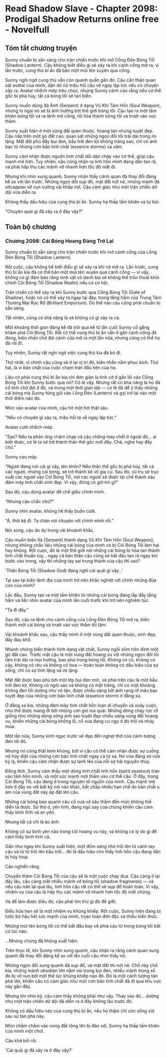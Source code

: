 # Read Shadow Slave - Chapter 2098: Prodigal Shadow Returns online free - Novelfull

## Tóm tắt chương truyện

Sunny chuẩn bị sẵn sàng cho trận chiến trước khi mở Cổng Đèn Bóng Tối (Shadow Lantern). Cậu không biết điều gì sẽ xảy ra khi cánh cổng mở ra, vì lần trước, cung thủ bí ẩn đã bắn một mũi tên xuyên qua cổng.

Sunny nghi ngờ cung thủ vẫn còn quanh quẩn gần đó. Cậu cẩn thận quan sát avatar của mình, dặn dò nó triệu hồi cậu về ngay lập tức nếu có chuyện xảy ra. Avatar nhếch mép trêu chọc, nhưng Sunny cảnh cáo rằng nếu cơ thể gốc bị phá hủy, tất cả bóng tối sẽ tan biến.

Sunny muốn dùng Xà Ảnh (Serpent) ở dạng Vũ Khí Tâm Hồn (Soul Weapon), nhưng lo ngại nó sẽ bị ảnh hưởng bởi thế giới bóng tối. Cậu tạo ra một tấm khiên bóng tối và ra lệnh mở cổng, rồi hóa thành bóng tối và trượt vào vực thẳm.

Sunny xuất hiện ở một vùng đất quen thuộc, hoang tàn nhưng tuyệt đẹp. Cậu nấp trên một gò đất cao, quan sát những ngọn đồi tối trải dài trong im lặng. Mặt đất phủ đầy bụi đen, bầu trời đen kịt không trăng sao, chỉ có ánh bạc từ những cơn bão tinh chất (essence storms) xa xăm.

Sunny cảm nhận được nguồn tinh chất dồi dào chảy vào cơ thể, giúp cậu mạnh mẽ hơn. Tuy nhiên, cậu cũng nhận ra linh hồn mình đang dần tan rã, và phải hấp thụ các mảnh vỡ nhanh hơn tốc độ mất đi.

Nhưng khi nhìn xung quanh, Sunny nhận thấy cảnh quan đã thay đổi đáng kể so với lần trước. Những ngọn đồi sụp đổ, mặt đất nứt nẻ, những mảnh đá обсидиан vỡ vụn vương vãi khắp nơi. Cậu cảm giác như một trận chiến dữ dội vừa diễn ra.

Không thấy dấu hiệu của cung thủ bí ẩn. Sunny hạ thấp tấm khiên và tự hỏi:

"Chuyện quái gì đã xảy ra ở đây vậy?"

## Toàn bộ chương

### Chương 2098: Cái Bóng Hoang Đàng Trở Lại

Sunny chuẩn bị sẵn sàng cho trận chiến trước khi mở cánh cổng của Lồng Đèn Bóng Tối (Shadow Lantern).

Rốt cuộc, cậu không hề biết điều gì sẽ xảy ra khi nó mở ra. Lần trước, cung thủ bí ẩn kia đã có thể bắn một mũi tên xuyên qua cánh cổng — vì vậy, không có gì đảm bảo rằng sinh vật vô danh kia sẽ không thể trốn thoát khỏi chính Cõi Bóng Tối (Shadow Realm) nếu có cơ hội.

Trận chiến có thể xảy ra khi Sunny bước qua Cổng Bóng Tối (Gate of Shadow), hoặc nó có thể xảy ra ngay tại đây, trong tầng hầm của Trung Tâm Thương Mại Rực Rỡ (Brilliant Emporium). Dù thế nào cậu cũng phải chuẩn bị sẵn sàng.

Tất nhiên, cũng có khả năng là sẽ không có gì xảy ra cả.

Một khoảng thời gian đáng kể đã trôi qua kể từ lần cuối Sunny cố gắng khám phá Cõi Bóng Tối. Rất có thể cung thủ bí ẩn vẫn ở gần cánh cổng đã đóng, kiên nhẫn chờ đợi cánh cửa mở ra một lần nữa, nhưng cũng có thể họ đã rời đi.

Tuy nhiên, Sunny rất nghi ngờ việc cung thủ kia đã bỏ đi.

Thứ nhất, vì chính cậu cũng sẽ ở lại vị trí đó, kiên nhẫn nằm phục kích. Thứ hai, là vì bản chất của cuộc chạm trán đầu tiên của họ.

Liệu có phải cung thủ bí ẩn kia chỉ đơn giản là tình cờ ở gần lối vào Cổng Bóng Tối khi Sunny bước qua nó? Có lẽ vậy. Nhưng rất có khả năng là họ đã cố tình chờ đợi ở đó, và trong một thời gian dài — có lẽ đã để ý thấy những cái bóng mà Sunny từng gửi vào Lồng Đèn (Lantern) và gọi trở lại vào một thời điểm nào đó.

Nhìn vào avatar của mình, cậu hít một hơi thật sâu.

"Nếu có chuyện gì xảy ra, triệu hồi ta về ngay lập tức."

Avatar cười nhếch mép.

"Sao? Nếu ta phản ứng chậm chạp và cậu chẳng may chết ở ngoài đó… ai biết được, có lẽ ta sẽ trở thành thân thể gốc mới đấy. Chà, nghe hay đấy chứ."

Sunny cau mày.

"Ngươi đang nói cái gì vậy, tên khốn? Nếu thân thể gốc bị phá hủy, tất cả các ngươi, những cái bóng, sẽ trở thành kẻ vô gia cư. Sau đó, vũ trụ sẽ trục xuất các ngươi vào Cõi Bóng Tối, nơi các ngươi sẽ được tái chế thành sáu đám mây tinh chất xinh đẹp. Vì vậy, đừng có giở trò gì!"

Sau đó, cậu dùng avatar để chế giễu chính mình.

"Nhưng cậu chắc chứ?"

Sunny nhìn avatar, không hề thấy buồn cười.

"À, thôi kệ đi. Ta chán nói chuyện với chính mình rồi."

Nói xong, cậu do dự trong vài khoảnh khắc.

Cậu muốn biến Xà (Serpent) thành dạng Vũ Khí Tâm Hồn (Soul Weapon), nhưng không chắc liệu những cái bóng của mình có bị Cõi Bóng Tối làm hại hay không. Rốt cuộc, đó là một thế giới nơi những cái bóng bị hòa tan thành tinh chất thuần túy… ngay cả bản thân cậu cũng sẽ bắt đầu tan rã ngay khi bước vào trong, vậy thì những tay sai trung thành của cậu thì sao?

'Thần Bóng Tối (Shadow God) đang nghĩ cái quái gì vậy…'

Tại sao lại biến lãnh địa của mình trở nên khắc nghiệt với chính những đứa con của mình?

Lắc đầu, Sunny tạo ra một tấm khiên từ những cái bóng đang lấp đầy tầng hầm và liếc nhìn avatar của mình lần cuối trước khi trở nên nghiêm túc.

"Ta đi đây."

Sau đó, cậu ra lệnh cho cánh cổng của Lồng Đèn Bóng Tối mở ra, biến thành một cái bóng và trượt vào vực thẳm tối tăm.

Vài khoảnh khắc sau, cậu thấy mình ở một vùng đất quen thuộc, xinh đẹp, đầy đau khổ.

Nhanh chóng biến thành hình dạng vật chất, Sunny ngồi xổm trên đỉnh một gò đất cao. Trước mặt cậu là một vùng đất hoang vu với những ngọn đồi tối tăm trải dài ra mọi hướng, bao phủ trong bóng tối. Không có cỏ, không có cây, không có rêu và không có hoa — hoàn toàn không có dấu hiệu của sự sống, chỉ có sự tĩnh lặng và im lặng.

Mặt đất được bao phủ bởi một lớp bụi đen mịn, và phía trên cậu là một bầu trời đen kịt. Không có ngôi sao và không có mặt trăng, chỉ có một khoảng không đen tối dường như vô tận, được chiếu sáng bởi ánh rạng rỡ màu bạc tuyệt đẹp của những cơn bão tinh chất (essence storm) ở đằng xa.

Ở đằng xa kia, những đám mây tinh chất hỗn loạn di chuyển và xoáy cuộn, như thể được mang đi bởi những cơn gió ma quái. Những dòng chảy rực rỡ giống như những dòng sông ánh sao tuyệt đẹp chiếu sáng vùng đất hoang vu, khiến những cái bóng khổng lồ, cổ xưa đang cư ngụ ở đó trôi và nhảy múa.

Một lần nữa, Sunny kinh ngạc trước vẻ đẹp đến nghẹt thở của cảnh tượng đen tối đó.

Nhưng nó cũng thật kinh khủng, bởi vì cậu có thể cảm nhận được sự cuồng nộ hủy diệt của những cơn bão tinh chất ngay cả từ xa. Nó vừa đáng sợ vừa kỳ lạ, khiến cậu cảm nhận được sự lạnh lẽo của nỗi sợ hãi nguyên thủy.

Đồng thời, Sunny cảm thấy một dòng tinh chất linh hồn (spirit essence) tràn vào tâm hồn mình, và một sức mạnh mới thấm vào cơ thể cậu. Ở đây, trong Cõi Bóng Tối, cậu đang ở trong nguyên tố nguồn của mình. Cậu mạnh mẽ hơn ở đây so với bất kỳ nơi nào khác, bất chấp nhiều hạn chế do bản chất u ám của vùng đất này áp đặt lên cậu.

Những cái bóng bao quanh cậu cổ xưa và sâu thẳm đến mức không thể diễn tả được. Sự thờ ơ, yên tĩnh, đang ngủ say của chúng khiến cậu cảm thấy bình tĩnh và an yên.

Nhưng tất cả chỉ là ảo ảnh.

Không có sự bình yên nào trong cõi hoang vu này, và không có lý do gì để cảm thấy bình tĩnh cả.

Gần như ngay khi Sunny xuất hiện, một đốm sáng nhỏ trồi lên từ cánh tay cậu và từ từ trôi lên bầu trời… đó là dấu hiệu cho thấy linh hồn cậu đang dần bị hủy hoại.

Cậu nghiến răng.

Chuyến thăm Cõi Bóng Tối của cậu sẽ là một cuộc chạy đua. Cậu càng ở lại đây lâu, cậu càng mất nhiều mảnh vỡ bóng tối (shadow fragments) — và nếu cậu nán lại quá lâu, linh hồn cậu rất có thể sẽ sụp đổ hoàn toàn. Vì vậy, nhiệm vụ của cậu là hấp thụ các mảnh vỡ nhanh hơn tốc độ mất chúng.

Và để làm được điều đó, cậu phải tìm thứ gì đó để giết.

Điều hứa hẹn sẽ là một nhiệm vụ khủng khiếp. Rốt cuộc, Sunny hiện đang bị tước bỏ hầu hết sức mạnh của mình, hoàn toàn đơn độc và thiếu kiến thức.

Những mũi tên bóng tối có thể bắt đầu bay về phía cậu từ trong bóng tối bất cứ lúc nào.

…Nhưng chúng đã không xuất hiện.

Trên thực tế, khi Sunny nhìn xung quanh, cậu nhận ra rằng cảnh quan xung quanh đã thay đổi đáng kể so với lần cuối cậu nhìn thấy nó.

Những ngọn đồi xung quanh đã sụp đổ, và mặt đất thì nứt nẻ. Chỗ này chỗ kia, những mảnh obsidian lớn nằm vùi trong bụi đen, nhiều mảnh trong số đó bị vỡ vụn bởi một thế lực khủng khiếp nào đó. Đó là một cảnh tượng tàn phá lớn, khiến cậu có cảm giác như một cơn bão tinh chất đã đi qua khu vực này gần đây.

Nhưng khi nhìn kỹ, cậu cảm thấy không phải như vậy. Thay vào đó… dường như một trận chiến dữ dội đã diễn ra ở đây không lâu trước đó.

Không có dấu hiệu nào của cung thủ bí ẩn, nếu họ thậm chí còn sống sót sau sự tàn phá này.

Nhìn chằm chằm vào vùng đất rộng lớn bị đào xới, Sunny hạ thấp tấm khiên của mình một chút.

Cậu khá bối rối.

'Cái quái gì đã xảy ra ở đây vậy?'